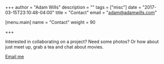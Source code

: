 +++
author = "Adam Wills"
description = ""
tags = ["misc"]
date = "2017-03-15T23:10:48-04:00"
title = "Contact"
email = "adam@adamwills.com"


[menu.main]
  name   = "Contact"
  weight = 90

+++

Interested in collaborating on a project? Need some photos? Or how about just meet up, grab a tea and chat about movies.

<a class="cta" href='mailt&#111;&#58;%6&#49;%6&#52;am%40ad%6&#49;mw%69l%6Cs&#46;c%6Fm'>Email me</a>
